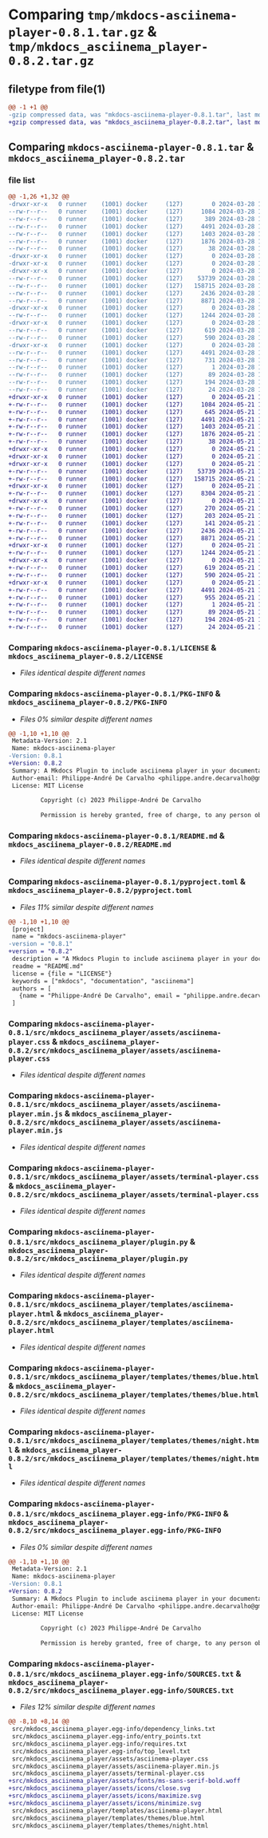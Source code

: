 # Comparing `tmp/mkdocs-asciinema-player-0.8.1.tar.gz` & `tmp/mkdocs_asciinema_player-0.8.2.tar.gz`

## filetype from file(1)

```diff
@@ -1 +1 @@
-gzip compressed data, was "mkdocs-asciinema-player-0.8.1.tar", last modified: Thu Mar 28 17:54:50 2024, max compression
+gzip compressed data, was "mkdocs_asciinema_player-0.8.2.tar", last modified: Tue May 21 15:52:34 2024, max compression
```

## Comparing `mkdocs-asciinema-player-0.8.1.tar` & `mkdocs_asciinema_player-0.8.2.tar`

### file list

```diff
@@ -1,26 +1,32 @@
-drwxr-xr-x   0 runner    (1001) docker     (127)        0 2024-03-28 17:54:50.439427 mkdocs-asciinema-player-0.8.1/
--rw-r--r--   0 runner    (1001) docker     (127)     1084 2024-03-28 17:54:37.000000 mkdocs-asciinema-player-0.8.1/LICENSE
--rw-r--r--   0 runner    (1001) docker     (127)      389 2024-03-28 17:54:37.000000 mkdocs-asciinema-player-0.8.1/MANIFEST.in
--rw-r--r--   0 runner    (1001) docker     (127)     4491 2024-03-28 17:54:50.439427 mkdocs-asciinema-player-0.8.1/PKG-INFO
--rw-r--r--   0 runner    (1001) docker     (127)     1403 2024-03-28 17:54:37.000000 mkdocs-asciinema-player-0.8.1/README.md
--rw-r--r--   0 runner    (1001) docker     (127)     1876 2024-03-28 17:54:37.000000 mkdocs-asciinema-player-0.8.1/pyproject.toml
--rw-r--r--   0 runner    (1001) docker     (127)       38 2024-03-28 17:54:50.439427 mkdocs-asciinema-player-0.8.1/setup.cfg
-drwxr-xr-x   0 runner    (1001) docker     (127)        0 2024-03-28 17:54:50.435426 mkdocs-asciinema-player-0.8.1/src/
-drwxr-xr-x   0 runner    (1001) docker     (127)        0 2024-03-28 17:54:50.435426 mkdocs-asciinema-player-0.8.1/src/mkdocs_asciinema_player/
-drwxr-xr-x   0 runner    (1001) docker     (127)        0 2024-03-28 17:54:50.435426 mkdocs-asciinema-player-0.8.1/src/mkdocs_asciinema_player/assets/
--rw-r--r--   0 runner    (1001) docker     (127)    53739 2024-03-28 17:54:37.000000 mkdocs-asciinema-player-0.8.1/src/mkdocs_asciinema_player/assets/asciinema-player.css
--rw-r--r--   0 runner    (1001) docker     (127)   158715 2024-03-28 17:54:37.000000 mkdocs-asciinema-player-0.8.1/src/mkdocs_asciinema_player/assets/asciinema-player.min.js
--rw-r--r--   0 runner    (1001) docker     (127)     2436 2024-03-28 17:54:37.000000 mkdocs-asciinema-player-0.8.1/src/mkdocs_asciinema_player/assets/terminal-player.css
--rw-r--r--   0 runner    (1001) docker     (127)     8871 2024-03-28 17:54:37.000000 mkdocs-asciinema-player-0.8.1/src/mkdocs_asciinema_player/plugin.py
-drwxr-xr-x   0 runner    (1001) docker     (127)        0 2024-03-28 17:54:50.435426 mkdocs-asciinema-player-0.8.1/src/mkdocs_asciinema_player/templates/
--rw-r--r--   0 runner    (1001) docker     (127)     1244 2024-03-28 17:54:37.000000 mkdocs-asciinema-player-0.8.1/src/mkdocs_asciinema_player/templates/asciinema-player.html
-drwxr-xr-x   0 runner    (1001) docker     (127)        0 2024-03-28 17:54:50.435426 mkdocs-asciinema-player-0.8.1/src/mkdocs_asciinema_player/templates/themes/
--rw-r--r--   0 runner    (1001) docker     (127)      619 2024-03-28 17:54:37.000000 mkdocs-asciinema-player-0.8.1/src/mkdocs_asciinema_player/templates/themes/blue.html
--rw-r--r--   0 runner    (1001) docker     (127)      590 2024-03-28 17:54:37.000000 mkdocs-asciinema-player-0.8.1/src/mkdocs_asciinema_player/templates/themes/night.html
-drwxr-xr-x   0 runner    (1001) docker     (127)        0 2024-03-28 17:54:50.435426 mkdocs-asciinema-player-0.8.1/src/mkdocs_asciinema_player.egg-info/
--rw-r--r--   0 runner    (1001) docker     (127)     4491 2024-03-28 17:54:50.000000 mkdocs-asciinema-player-0.8.1/src/mkdocs_asciinema_player.egg-info/PKG-INFO
--rw-r--r--   0 runner    (1001) docker     (127)      731 2024-03-28 17:54:50.000000 mkdocs-asciinema-player-0.8.1/src/mkdocs_asciinema_player.egg-info/SOURCES.txt
--rw-r--r--   0 runner    (1001) docker     (127)        1 2024-03-28 17:54:50.000000 mkdocs-asciinema-player-0.8.1/src/mkdocs_asciinema_player.egg-info/dependency_links.txt
--rw-r--r--   0 runner    (1001) docker     (127)       89 2024-03-28 17:54:50.000000 mkdocs-asciinema-player-0.8.1/src/mkdocs_asciinema_player.egg-info/entry_points.txt
--rw-r--r--   0 runner    (1001) docker     (127)      194 2024-03-28 17:54:50.000000 mkdocs-asciinema-player-0.8.1/src/mkdocs_asciinema_player.egg-info/requires.txt
--rw-r--r--   0 runner    (1001) docker     (127)       24 2024-03-28 17:54:50.000000 mkdocs-asciinema-player-0.8.1/src/mkdocs_asciinema_player.egg-info/top_level.txt
+drwxr-xr-x   0 runner    (1001) docker     (127)        0 2024-05-21 15:52:34.516428 mkdocs_asciinema_player-0.8.2/
+-rw-r--r--   0 runner    (1001) docker     (127)     1084 2024-05-21 15:52:25.000000 mkdocs_asciinema_player-0.8.2/LICENSE
+-rw-r--r--   0 runner    (1001) docker     (127)      645 2024-05-21 15:52:25.000000 mkdocs_asciinema_player-0.8.2/MANIFEST.in
+-rw-r--r--   0 runner    (1001) docker     (127)     4491 2024-05-21 15:52:34.516428 mkdocs_asciinema_player-0.8.2/PKG-INFO
+-rw-r--r--   0 runner    (1001) docker     (127)     1403 2024-05-21 15:52:25.000000 mkdocs_asciinema_player-0.8.2/README.md
+-rw-r--r--   0 runner    (1001) docker     (127)     1876 2024-05-21 15:52:25.000000 mkdocs_asciinema_player-0.8.2/pyproject.toml
+-rw-r--r--   0 runner    (1001) docker     (127)       38 2024-05-21 15:52:34.516428 mkdocs_asciinema_player-0.8.2/setup.cfg
+drwxr-xr-x   0 runner    (1001) docker     (127)        0 2024-05-21 15:52:34.508428 mkdocs_asciinema_player-0.8.2/src/
+drwxr-xr-x   0 runner    (1001) docker     (127)        0 2024-05-21 15:52:34.508428 mkdocs_asciinema_player-0.8.2/src/mkdocs_asciinema_player/
+drwxr-xr-x   0 runner    (1001) docker     (127)        0 2024-05-21 15:52:34.512428 mkdocs_asciinema_player-0.8.2/src/mkdocs_asciinema_player/assets/
+-rw-r--r--   0 runner    (1001) docker     (127)    53739 2024-05-21 15:52:25.000000 mkdocs_asciinema_player-0.8.2/src/mkdocs_asciinema_player/assets/asciinema-player.css
+-rw-r--r--   0 runner    (1001) docker     (127)   158715 2024-05-21 15:52:25.000000 mkdocs_asciinema_player-0.8.2/src/mkdocs_asciinema_player/assets/asciinema-player.min.js
+drwxr-xr-x   0 runner    (1001) docker     (127)        0 2024-05-21 15:52:34.512428 mkdocs_asciinema_player-0.8.2/src/mkdocs_asciinema_player/assets/fonts/
+-rw-r--r--   0 runner    (1001) docker     (127)     8304 2024-05-21 15:52:25.000000 mkdocs_asciinema_player-0.8.2/src/mkdocs_asciinema_player/assets/fonts/ms-sans-serif-bold.woff
+drwxr-xr-x   0 runner    (1001) docker     (127)        0 2024-05-21 15:52:34.512428 mkdocs_asciinema_player-0.8.2/src/mkdocs_asciinema_player/assets/icons/
+-rw-r--r--   0 runner    (1001) docker     (127)      270 2024-05-21 15:52:25.000000 mkdocs_asciinema_player-0.8.2/src/mkdocs_asciinema_player/assets/icons/close.svg
+-rw-r--r--   0 runner    (1001) docker     (127)      203 2024-05-21 15:52:25.000000 mkdocs_asciinema_player-0.8.2/src/mkdocs_asciinema_player/assets/icons/maximize.svg
+-rw-r--r--   0 runner    (1001) docker     (127)      141 2024-05-21 15:52:25.000000 mkdocs_asciinema_player-0.8.2/src/mkdocs_asciinema_player/assets/icons/minimize.svg
+-rw-r--r--   0 runner    (1001) docker     (127)     2436 2024-05-21 15:52:25.000000 mkdocs_asciinema_player-0.8.2/src/mkdocs_asciinema_player/assets/terminal-player.css
+-rw-r--r--   0 runner    (1001) docker     (127)     8871 2024-05-21 15:52:25.000000 mkdocs_asciinema_player-0.8.2/src/mkdocs_asciinema_player/plugin.py
+drwxr-xr-x   0 runner    (1001) docker     (127)        0 2024-05-21 15:52:34.512428 mkdocs_asciinema_player-0.8.2/src/mkdocs_asciinema_player/templates/
+-rw-r--r--   0 runner    (1001) docker     (127)     1244 2024-05-21 15:52:25.000000 mkdocs_asciinema_player-0.8.2/src/mkdocs_asciinema_player/templates/asciinema-player.html
+drwxr-xr-x   0 runner    (1001) docker     (127)        0 2024-05-21 15:52:34.512428 mkdocs_asciinema_player-0.8.2/src/mkdocs_asciinema_player/templates/themes/
+-rw-r--r--   0 runner    (1001) docker     (127)      619 2024-05-21 15:52:25.000000 mkdocs_asciinema_player-0.8.2/src/mkdocs_asciinema_player/templates/themes/blue.html
+-rw-r--r--   0 runner    (1001) docker     (127)      590 2024-05-21 15:52:25.000000 mkdocs_asciinema_player-0.8.2/src/mkdocs_asciinema_player/templates/themes/night.html
+drwxr-xr-x   0 runner    (1001) docker     (127)        0 2024-05-21 15:52:34.512428 mkdocs_asciinema_player-0.8.2/src/mkdocs_asciinema_player.egg-info/
+-rw-r--r--   0 runner    (1001) docker     (127)     4491 2024-05-21 15:52:34.000000 mkdocs_asciinema_player-0.8.2/src/mkdocs_asciinema_player.egg-info/PKG-INFO
+-rw-r--r--   0 runner    (1001) docker     (127)      955 2024-05-21 15:52:34.000000 mkdocs_asciinema_player-0.8.2/src/mkdocs_asciinema_player.egg-info/SOURCES.txt
+-rw-r--r--   0 runner    (1001) docker     (127)        1 2024-05-21 15:52:34.000000 mkdocs_asciinema_player-0.8.2/src/mkdocs_asciinema_player.egg-info/dependency_links.txt
+-rw-r--r--   0 runner    (1001) docker     (127)       89 2024-05-21 15:52:34.000000 mkdocs_asciinema_player-0.8.2/src/mkdocs_asciinema_player.egg-info/entry_points.txt
+-rw-r--r--   0 runner    (1001) docker     (127)      194 2024-05-21 15:52:34.000000 mkdocs_asciinema_player-0.8.2/src/mkdocs_asciinema_player.egg-info/requires.txt
+-rw-r--r--   0 runner    (1001) docker     (127)       24 2024-05-21 15:52:34.000000 mkdocs_asciinema_player-0.8.2/src/mkdocs_asciinema_player.egg-info/top_level.txt
```

### Comparing `mkdocs-asciinema-player-0.8.1/LICENSE` & `mkdocs_asciinema_player-0.8.2/LICENSE`

 * *Files identical despite different names*

### Comparing `mkdocs-asciinema-player-0.8.1/PKG-INFO` & `mkdocs_asciinema_player-0.8.2/PKG-INFO`

 * *Files 0% similar despite different names*

```diff
@@ -1,10 +1,10 @@
 Metadata-Version: 2.1
 Name: mkdocs-asciinema-player
-Version: 0.8.1
+Version: 0.8.2
 Summary: A Mkdocs Plugin to include asciinema player in your documentation.
 Author-email: Philippe-André De Carvalho <philippe.andre.decarvalho@gmail.com>
 License: MIT License
         
         Copyright (c) 2023 Philippe-André De Carvalho
         
         Permission is hereby granted, free of charge, to any person obtaining a copy
```

### Comparing `mkdocs-asciinema-player-0.8.1/README.md` & `mkdocs_asciinema_player-0.8.2/README.md`

 * *Files identical despite different names*

### Comparing `mkdocs-asciinema-player-0.8.1/pyproject.toml` & `mkdocs_asciinema_player-0.8.2/pyproject.toml`

 * *Files 11% similar despite different names*

```diff
@@ -1,10 +1,10 @@
 [project]
 name = "mkdocs-asciinema-player"
-version = "0.8.1"
+version = "0.8.2"
 description = "A Mkdocs Plugin to include asciinema player in your documentation."
 readme = "README.md"
 license = {file = "LICENSE"}
 keywords = ["mkdocs", "documentation", "asciinema"]
 authors = [
   {name = "Philippe-André De Carvalho", email = "philippe.andre.decarvalho@gmail.com"}
 ]
```

### Comparing `mkdocs-asciinema-player-0.8.1/src/mkdocs_asciinema_player/assets/asciinema-player.css` & `mkdocs_asciinema_player-0.8.2/src/mkdocs_asciinema_player/assets/asciinema-player.css`

 * *Files identical despite different names*

### Comparing `mkdocs-asciinema-player-0.8.1/src/mkdocs_asciinema_player/assets/asciinema-player.min.js` & `mkdocs_asciinema_player-0.8.2/src/mkdocs_asciinema_player/assets/asciinema-player.min.js`

 * *Files identical despite different names*

### Comparing `mkdocs-asciinema-player-0.8.1/src/mkdocs_asciinema_player/assets/terminal-player.css` & `mkdocs_asciinema_player-0.8.2/src/mkdocs_asciinema_player/assets/terminal-player.css`

 * *Files identical despite different names*

### Comparing `mkdocs-asciinema-player-0.8.1/src/mkdocs_asciinema_player/plugin.py` & `mkdocs_asciinema_player-0.8.2/src/mkdocs_asciinema_player/plugin.py`

 * *Files identical despite different names*

### Comparing `mkdocs-asciinema-player-0.8.1/src/mkdocs_asciinema_player/templates/asciinema-player.html` & `mkdocs_asciinema_player-0.8.2/src/mkdocs_asciinema_player/templates/asciinema-player.html`

 * *Files identical despite different names*

### Comparing `mkdocs-asciinema-player-0.8.1/src/mkdocs_asciinema_player/templates/themes/blue.html` & `mkdocs_asciinema_player-0.8.2/src/mkdocs_asciinema_player/templates/themes/blue.html`

 * *Files identical despite different names*

### Comparing `mkdocs-asciinema-player-0.8.1/src/mkdocs_asciinema_player/templates/themes/night.html` & `mkdocs_asciinema_player-0.8.2/src/mkdocs_asciinema_player/templates/themes/night.html`

 * *Files identical despite different names*

### Comparing `mkdocs-asciinema-player-0.8.1/src/mkdocs_asciinema_player.egg-info/PKG-INFO` & `mkdocs_asciinema_player-0.8.2/src/mkdocs_asciinema_player.egg-info/PKG-INFO`

 * *Files 0% similar despite different names*

```diff
@@ -1,10 +1,10 @@
 Metadata-Version: 2.1
 Name: mkdocs-asciinema-player
-Version: 0.8.1
+Version: 0.8.2
 Summary: A Mkdocs Plugin to include asciinema player in your documentation.
 Author-email: Philippe-André De Carvalho <philippe.andre.decarvalho@gmail.com>
 License: MIT License
         
         Copyright (c) 2023 Philippe-André De Carvalho
         
         Permission is hereby granted, free of charge, to any person obtaining a copy
```

### Comparing `mkdocs-asciinema-player-0.8.1/src/mkdocs_asciinema_player.egg-info/SOURCES.txt` & `mkdocs_asciinema_player-0.8.2/src/mkdocs_asciinema_player.egg-info/SOURCES.txt`

 * *Files 12% similar despite different names*

```diff
@@ -8,10 +8,14 @@
 src/mkdocs_asciinema_player.egg-info/dependency_links.txt
 src/mkdocs_asciinema_player.egg-info/entry_points.txt
 src/mkdocs_asciinema_player.egg-info/requires.txt
 src/mkdocs_asciinema_player.egg-info/top_level.txt
 src/mkdocs_asciinema_player/assets/asciinema-player.css
 src/mkdocs_asciinema_player/assets/asciinema-player.min.js
 src/mkdocs_asciinema_player/assets/terminal-player.css
+src/mkdocs_asciinema_player/assets/fonts/ms-sans-serif-bold.woff
+src/mkdocs_asciinema_player/assets/icons/close.svg
+src/mkdocs_asciinema_player/assets/icons/maximize.svg
+src/mkdocs_asciinema_player/assets/icons/minimize.svg
 src/mkdocs_asciinema_player/templates/asciinema-player.html
 src/mkdocs_asciinema_player/templates/themes/blue.html
 src/mkdocs_asciinema_player/templates/themes/night.html
```

